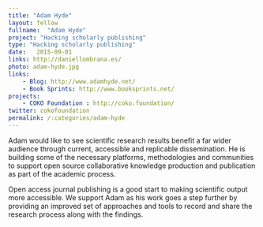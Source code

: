 ```yaml
---
title: "Adam Hyde"
layout: fellow
fullname:  "Adam Hyde"
project: "Hacking scholarly publishing"
type: "Hacking scholarly publishing"
date:   2015-09-01
links: http://daniellombrana.es/
photo: adam-hyde.jpg
links:
    - Blog: http://www.adamhyde.net/
    - Book Sprints: http://www.booksprints.net/
projects:
    - COKO Foundation : http://coko.foundation/
twitter: cokofoundation
permalink: /:categories/adam-hyde
---
```


Adam would like to see scientific research results benefit a far wider audience through current, accessible and replicable dissemination. He is building some of the necessary platforms, methodologies and communities to support open source collaborative knowledge production and publication as part of the academic process.

Open access journal publishing is a good start to making scientific output more accessible. We support Adam as his work goes a step further by providing an improved set of approaches and tools to record and share the research process along with the findings.
